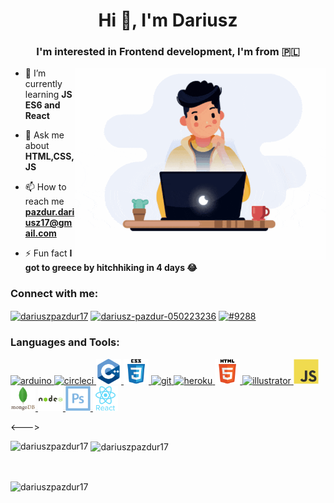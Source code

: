 <h1 align="center">Hi 👋, I'm Dariusz</h1>
<h3 align="center">I'm interested in Frontend development, I'm from 🇵🇱 </h3>
<img align="right" alt="Coding" width="400" src="https://github.com/DariuszPazdur17/DariuszPazdur17/blob/main/programowanie.gif">

- 🌱 I’m currently learning **JS ES6 and React**

- 💬 Ask me about **HTML,CSS, JS**

- 📫 How to reach me **pazdur.dariusz17@gmail.com**

- ⚡ Fun fact **I got to greece by hitchhiking in 4 days 😂**

<h3 align="left">Connect with me:</h3>
<p align="left">
<a href="https://codepen.io/dariuszpazdur17" target="blank"><img align="center" src="https://raw.githubusercontent.com/rahuldkjain/github-profile-readme-generator/master/src/images/icons/Social/codepen.svg" alt="dariuszpazdur17" height="30" width="40" /></a>
<a href="https://linkedin.com/in/dariusz-pazdur-050223236" target="blank"><img align="center" src="https://raw.githubusercontent.com/rahuldkjain/github-profile-readme-generator/master/src/images/icons/Social/linked-in-alt.svg" alt="dariusz-pazdur-050223236" height="30" width="40" /></a>
<a href="https://discord.gg/#9288" target="blank"><img align="center" src="https://raw.githubusercontent.com/rahuldkjain/github-profile-readme-generator/master/src/images/icons/Social/discord.svg" alt="#9288" height="30" width="40" /></a>
</p>

<h3 align="left">Languages and Tools:</h3>
<p align="left"> <a href="https://www.arduino.cc/" target="_blank" rel="noreferrer"> <img src="https://cdn.worldvectorlogo.com/logos/arduino-1.svg" alt="arduino" width="40" height="40"/> </a> <a href="https://circleci.com" target="_blank" rel="noreferrer"> <img src="https://www.vectorlogo.zone/logos/circleci/circleci-icon.svg" alt="circleci" width="40" height="40"/> </a> <a href="https://www.w3schools.com/cpp/" target="_blank" rel="noreferrer"> <img src="https://raw.githubusercontent.com/devicons/devicon/master/icons/cplusplus/cplusplus-original.svg" alt="cplusplus" width="40" height="40"/> </a> <a href="https://www.w3schools.com/css/" target="_blank" rel="noreferrer"> <img src="https://raw.githubusercontent.com/devicons/devicon/master/icons/css3/css3-original-wordmark.svg" alt="css3" width="40" height="40"/> </a> <a href="https://git-scm.com/" target="_blank" rel="noreferrer"> <img src="https://www.vectorlogo.zone/logos/git-scm/git-scm-icon.svg" alt="git" width="40" height="40"/> </a> <a href="https://heroku.com" target="_blank" rel="noreferrer"> <img src="https://www.vectorlogo.zone/logos/heroku/heroku-icon.svg" alt="heroku" width="40" height="40"/> </a> <a href="https://www.w3.org/html/" target="_blank" rel="noreferrer"> <img src="https://raw.githubusercontent.com/devicons/devicon/master/icons/html5/html5-original-wordmark.svg" alt="html5" width="40" height="40"/> </a> <a href="https://www.adobe.com/in/products/illustrator.html" target="_blank" rel="noreferrer"> <img src="https://www.vectorlogo.zone/logos/adobe_illustrator/adobe_illustrator-icon.svg" alt="illustrator" width="40" height="40"/> </a> <a href="https://developer.mozilla.org/en-US/docs/Web/JavaScript" target="_blank" rel="noreferrer"> <img src="https://raw.githubusercontent.com/devicons/devicon/master/icons/javascript/javascript-original.svg" alt="javascript" width="40" height="40"/> </a> <a href="https://www.mongodb.com/" target="_blank" rel="noreferrer"> <img src="https://raw.githubusercontent.com/devicons/devicon/master/icons/mongodb/mongodb-original-wordmark.svg" alt="mongodb" width="40" height="40"/> </a> <a href="https://nodejs.org" target="_blank" rel="noreferrer"> <img src="https://raw.githubusercontent.com/devicons/devicon/master/icons/nodejs/nodejs-original-wordmark.svg" alt="nodejs" width="40" height="40"/> </a> <a href="https://www.photoshop.com/en" target="_blank" rel="noreferrer"> <img src="https://raw.githubusercontent.com/devicons/devicon/master/icons/photoshop/photoshop-line.svg" alt="photoshop" width="40" height="40"/> </a> <a href="https://reactjs.org/" target="_blank" rel="noreferrer"> <img src="https://raw.githubusercontent.com/devicons/devicon/master/icons/react/react-original-wordmark.svg" alt="react" width="40" height="40"/> </a> </p>

<--->
<p><img align="left" src="https://github-readme-stats.vercel.app/api/top-langs?username=dariuszpazdur17&show_icons=true&locale=en&layout=compact" alt="dariuszpazdur17" /></p>


<p>&nbsp;<img align="center" src="https://github-readme-stats.vercel.app/api?username=dariuszpazdur17&show_icons=true&locale=en" alt="dariuszpazdur17" /></p>
<br>

<p><img align="center" src="https://github-readme-streak-stats.herokuapp.com/?user=dariuszpazdur17&" alt="dariuszpazdur17" /></p>
